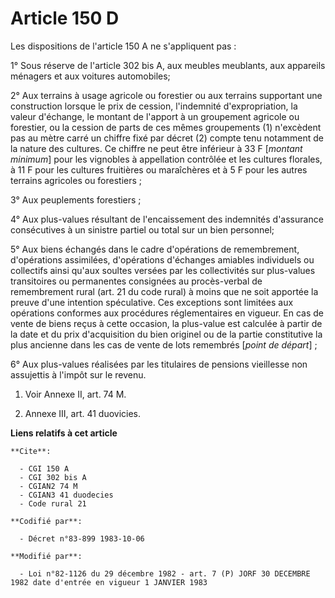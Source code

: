 # Article 150 D

Les dispositions de l'article 150 A ne s'appliquent pas :

1° Sous réserve de l'article 302 bis A, aux meubles meublants, aux appareils ménagers et aux voitures automobiles;

2° Aux terrains à usage agricole ou forestier ou aux terrains supportant une construction lorsque le prix de cession,
l'indemnité d'expropriation, la valeur d'échange, le montant de l'apport à un groupement agricole ou forestier, ou la cession
de parts de ces mêmes groupements (1) n'excèdent pas au mètre carré un chiffre fixé par décret (2) compte tenu notamment de
la nature des cultures. Ce chiffre ne peut être inférieur à 33 F [*montant minimum*] pour les vignobles à appellation
contrôlée et les cultures florales, à 11 F pour les cultures fruitières ou maraîchères et à 5 F pour les autres terrains
agricoles ou forestiers ;

3° Aux peuplements forestiers ;

4° Aux plus-values résultant de l'encaissement des indemnités d'assurance consécutives à un sinistre partiel ou total sur un
bien personnel;

5° Aux biens échangés dans le cadre d'opérations de remembrement, d'opérations assimilées, d'opérations d'échanges amiables
individuels ou collectifs ainsi qu'aux soultes versées par les collectivités sur plus-values transitoires ou permanentes
consignées au procès-verbal de remembrement rural (art. 21 du code rural) à moins que ne soit apportée la preuve d'une
intention spéculative. Ces exceptions sont limitées aux opérations conformes aux procédures réglementaires en vigueur. En cas
de vente de biens reçus à cette occasion, la plus-value est calculée à partir de la date et du prix d'acquisition du bien
originel ou de la partie constitutive la plus ancienne dans les cas de vente de lots remembrés [*point de départ*] ;

6° Aux plus-values réalisées par les titulaires de pensions vieillesse non assujettis à l'impôt sur le revenu.

1)  Voir Annexe II, art. 74 M.

2)  Annexe III, art. 41 duovicies.

**Liens relatifs à cet article**

	**Cite**:

	  - CGI 150 A
	  - CGI 302 bis A
	  - CGIAN2 74 M
	  - CGIAN3 41 duodecies
	  - Code rural 21

	**Codifié par**:

	  - Décret n°83-899 1983-10-06

	**Modifié par**:

	  - Loi n°82-1126 du 29 décembre 1982 - art. 7 (P) JORF 30 DECEMBRE 1982 date d'entrée en vigueur 1 JANVIER 1983
